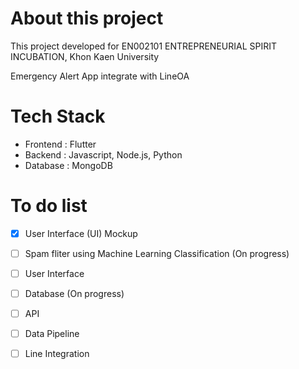 # About this project
This project developed for EN002101 ENTREPRENEURIAL SPIRIT INCUBATION, Khon Kaen University

Emergency Alert App integrate with LineOA 

# Tech Stack 
- Frontend : Flutter
- Backend : Javascript, Node.js, Python
- Database : MongoDB

# To do list
- [x] User Interface (UI) Mockup
- [ ] Spam fliter using Machine Learning Classification (On progress)
- [ ] User Interface
- [ ] Database (On progress)
- [ ] API
- [ ] Data Pipeline
- [ ] Line Integration

